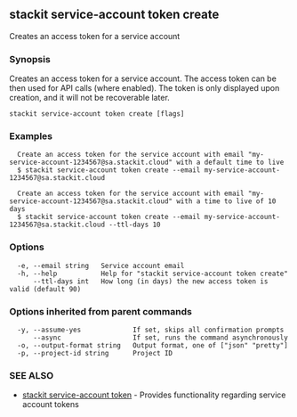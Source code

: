 ## stackit service-account token create

Creates an access token for a service account

### Synopsis

Creates an access token for a service account.
The access token can be then used for API calls (where enabled).
The token is only displayed upon creation, and it will not be recoverable later.

```
stackit service-account token create [flags]
```

### Examples

```
  Create an access token for the service account with email "my-service-account-1234567@sa.stackit.cloud" with a default time to live
  $ stackit service-account token create --email my-service-account-1234567@sa.stackit.cloud

  Create an access token for the service account with email "my-service-account-1234567@sa.stackit.cloud" with a time to live of 10 days
  $ stackit service-account token create --email my-service-account-1234567@sa.stackit.cloud --ttl-days 10
```

### Options

```
  -e, --email string   Service account email
  -h, --help           Help for "stackit service-account token create"
      --ttl-days int   How long (in days) the new access token is valid (default 90)
```

### Options inherited from parent commands

```
  -y, --assume-yes             If set, skips all confirmation prompts
      --async                  If set, runs the command asynchronously
  -o, --output-format string   Output format, one of ["json" "pretty"]
  -p, --project-id string      Project ID
```

### SEE ALSO

* [stackit service-account token](./stackit_service-account_token.md)	 - Provides functionality regarding service account tokens

